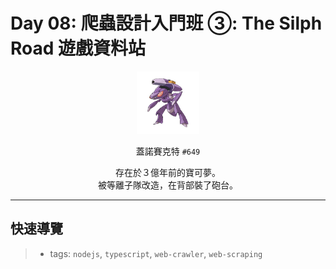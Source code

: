 # Day 08: 爬蟲設計入門班 ③: The Silph Road 遊戲資料站

<p align="center">
    <img src="./cover.png" width="100" />
</p>

<p align="center">
    蓋諾賽克特 <code>#649</code>
</p>

<p align="center">
    存在於３億年前的寶可夢。<br>被等離子隊改造，在背部裝了砲台。
</p>

---

## 快速導覽

> * tags: `nodejs`, `typescript`, `web-crawler`, `web-scraping`

## 

